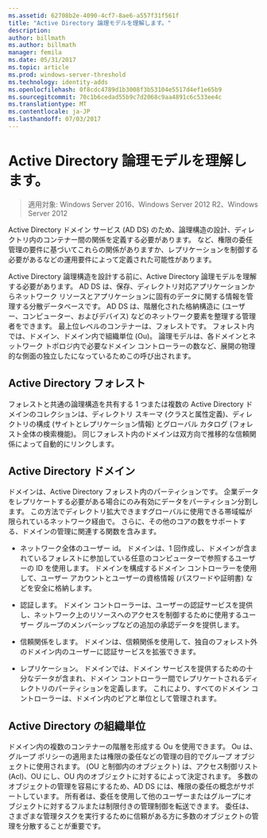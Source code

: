 ```yaml
---
ms.assetid: 62708b2e-4090-4cf7-8ae6-a557f31f561f
title: "Active Directory 論理モデルを理解します。"
description: 
author: billmath
ms.author: billmath
manager: femila
ms.date: 05/31/2017
ms.topic: article
ms.prod: windows-server-threshold
ms.technology: identity-adds
ms.openlocfilehash: 0f8cdc4789d1b3008f3b53104e5517d4ef1e65b9
ms.sourcegitcommit: 70c1b6cedad55b9c7d2068c9aa4891c6c533ee4c
ms.translationtype: MT
ms.contentlocale: ja-JP
ms.lasthandoff: 07/03/2017
---
```

# <a name="understanding-the-active-directory-logical-model"></a>Active Directory 論理モデルを理解します。

>適用対象: Windows Server 2016、Windows Server 2012 R2、Windows Server 2012

Active Directory ドメイン サービス (AD DS) のため、論理構造の設計、ディレクトリ内のコンテナー間の関係を定義する必要があります。 など、権限の委任管理の要件に基づいてこれらの関係がありますか、レプリケーションを制御する必要があるなどの運用要件によって定義された可能性があります。  
  
Active Directory 論理構造を設計する前に、Active Directory 論理モデルを理解する必要があります。 AD DS は、保存、ディレクトリ対応アプリケーションからネットワーク リソースとアプリケーションに固有のデータに関する情報を管理する分散データベースです。 AD DS は、階層化された格納構造に (ユーザー、コンピューター、およびデバイス) などのネットワーク要素を整理する管理者をできます。 最上位レベルのコンテナーは、フォレストです。 フォレスト内では、ドメイン、ドメイン内で組織単位 (Ou)。 論理モデルは、各ドメインとネットワーク トポロジ内で必要なドメイン コントローラーの数など、展開の物理的な側面の独立したになっているためこの呼び出されます。  
  
## <a name="active-directory-forest"></a>Active Directory フォレスト  
フォレストと共通の論理構造を共有する 1 つまたは複数の Active Directory ドメインのコレクションは、ディレクトリ スキーマ (クラスと属性定義)、ディレクトリの構成 (サイトとレプリケーション情報) とグローバル カタログ (フォレスト全体の検索機能)。 同じフォレスト内のドメインは双方向で推移的な信頼関係によって自動的にリンクします。  
  
## <a name="active-directory-domain"></a>Active Directory ドメイン  
ドメインは、Active Directory フォレスト内のパーティションです。 企業データをレプリケートする必要がある場合にのみ有効にデータをパーティション分割します。 この方法でディレクトリ拡大できますグローバルに使用できる帯域幅が限られているネットワーク経由で。 さらに、その他のコアの数をサポートする、ドメインの管理に関連する関数を含みます。  
  
-   ネットワーク全体のユーザー id。 ドメインは、1 回作成し、ドメインが含まれているフォレストに参加している任意のコンピューターで参照するユーザーの ID を使用します。 ドメインを構成するドメイン コントローラーを使用して、ユーザー アカウントとユーザーの資格情報 (パスワードや証明書) などを安全に格納します。  
  
-   認証します。 ドメイン コントローラーは、ユーザーの認証サービスを提供し、ネットワーク上のリソースへのアクセスを制御するために使用するユーザー グループのメンバーシップなどの追加の承認データを提供します。  
  
-   信頼関係をします。 ドメインは、信頼関係を使用して、独自のフォレスト外のドメイン内のユーザーに認証サービスを拡張できます。  
  
-   レプリケーション。 ドメインでは、ドメイン サービスを提供するための十分なデータが含まれ、ドメイン コントローラー間でレプリケートされるディレクトリのパーティションを定義します。 これにより、すべてのドメイン コントローラーは、ドメイン内のピアと単位として管理されます。  
  
## <a name="active-directory-organizational-units"></a>Active Directory の組織単位  
ドメイン内の複数のコンテナーの階層を形成する Ou を使用できます。 Ou は、グループ ポリシーの適用または権限の委任などの管理の目的でグループ オブジェクトに使用されます。 (OU と制御内のオブジェクト) は、アクセス制御リスト (Acl)、OU にし、OU 内のオブジェクトに対するによって決定されます。 多数のオブジェクトの管理を容易にするため、AD DS には、権限の委任の概念がサポートしています。 所有者は、委任を使用して他のユーザーまたはグループにオブジェクトに対するフルまたは制限付きの管理制御を転送できます。 委任は、さまざまな管理タスクを実行するために信頼がある方に多数のオブジェクトの管理を分散することが重要です。  
  



